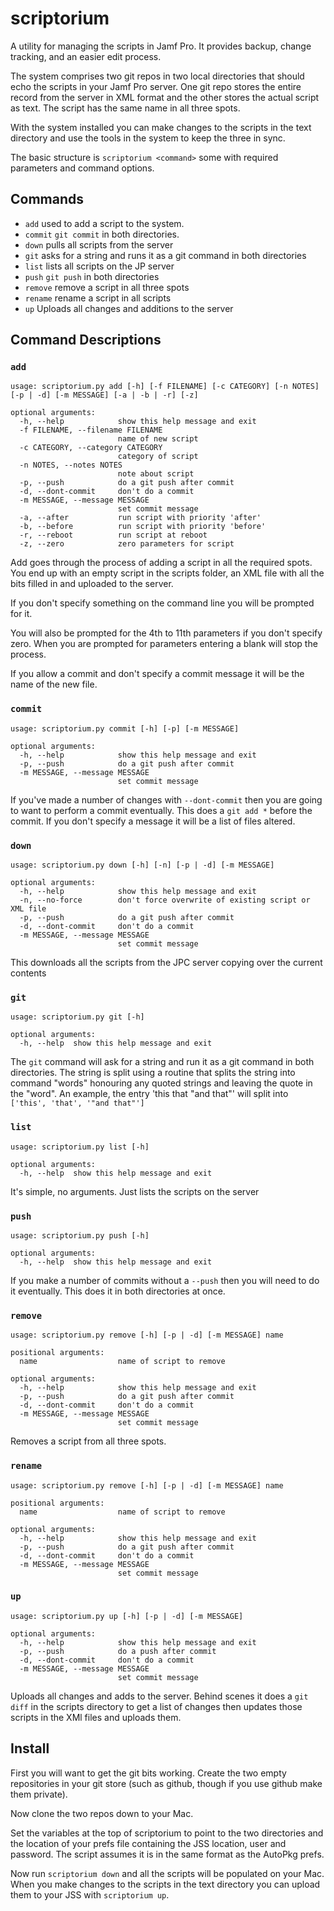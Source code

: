 # scriptorium

A utility for managing the scripts in Jamf Pro. It provides backup, change tracking, and an easier edit process. 

The system comprises two git repos in two local directories that should echo the scripts in your Jamf Pro server. One git repo stores the entire record from the server in XML format and the other stores the actual script as text. The script has the same name in all three spots.

With the system installed you can make changes to the scripts in the text directory and use the tools in the system to keep the three in sync.

The basic structure is `scriptorium <command>` some with required parameters and command options. 

## Commands

- `add`       used to add a script to the system.
- `commit`    `git commit` in both directories.
- `down`      pulls all scripts from the server
- `git`       asks for a string and runs it as a git command in both directories
- `list`      lists all scripts on the JP server
- `push`      `git push` in both directories
- `remove`    remove a script in all three spots
- `rename`    rename a script in all scripts
- `up`        Uploads all changes and additions to the server

## Command Descriptions

### `add`

```
usage: scriptorium.py add [-h] [-f FILENAME] [-c CATEGORY] [-n NOTES] [-p | -d] [-m MESSAGE] [-a | -b | -r] [-z]

optional arguments:
  -h, --help            show this help message and exit
  -f FILENAME, --filename FILENAME
                        name of new script
  -c CATEGORY, --category CATEGORY
                        category of script
  -n NOTES, --notes NOTES
                        note about script
  -p, --push            do a git push after commit
  -d, --dont-commit     don't do a commit
  -m MESSAGE, --message MESSAGE
                        set commit message
  -a, --after           run script with priority 'after'
  -b, --before          run script with priority 'before'
  -r, --reboot          run script at reboot
  -z, --zero            zero parameters for script
```

Add goes through the process of adding a script in all the required spots. You end up with an empty script in the scripts folder, an XML file with all the bits filled in and uploaded to the server.

If you don't specify something on the command line you will be prompted for it.

You will also be prompted for the 4th to 11th parameters if you don't specify zero. When you are prompted for parameters entering a blank will stop the process.

If you allow a commit and don't specify a commit message it will be the name of the new file.

### `commit`

```
usage: scriptorium.py commit [-h] [-p] [-m MESSAGE]

optional arguments:
  -h, --help            show this help message and exit
  -p, --push            do a git push after commit
  -m MESSAGE, --message MESSAGE
                        set commit message
```

If you've made a number of changes with `--dont-commit` then you are going to want to perform a commit eventually. This does a `git add *` before the commit. If you don't specify a message it will be a list of files altered.

### `down`

```
usage: scriptorium.py down [-h] [-n] [-p | -d] [-m MESSAGE]

optional arguments:
  -h, --help            show this help message and exit
  -n, --no-force        don't force overwrite of existing script or XML file
  -p, --push            do a git push after commit
  -d, --dont-commit     don't do a commit
  -m MESSAGE, --message MESSAGE
                        set commit message
```

This downloads all the scripts from the JPC server copying over the current contents 

### `git`

```
usage: scriptorium.py git [-h]

optional arguments:
  -h, --help  show this help message and exit
```

The `git` command will ask for a string and run it as a git command in both directories. The string is split using a routine that  splits the string into command "words" honouring any quoted strings and leaving the quote in the "word". An example, the entry 'this that "and that"' will split into `['this', 'that', '"and that"']`

### `list`

```
usage: scriptorium.py list [-h]

optional arguments:
  -h, --help  show this help message and exit
```

It's simple, no arguments. Just lists the scripts on the server

### `push`

```
usage: scriptorium.py push [-h]

optional arguments:
  -h, --help  show this help message and exit
```

If you make a number of commits without a `--push` then you will need to do it eventually. This does it in both directories at once.

### `remove`

```
usage: scriptorium.py remove [-h] [-p | -d] [-m MESSAGE] name

positional arguments:
  name                  name of script to remove

optional arguments:
  -h, --help            show this help message and exit
  -p, --push            do a git push after commit
  -d, --dont-commit     don't do a commit
  -m MESSAGE, --message MESSAGE
                        set commit message
```

Removes a script from all three spots.

### `rename`

```
usage: scriptorium.py remove [-h] [-p | -d] [-m MESSAGE] name

positional arguments:
  name                  name of script to remove

optional arguments:
  -h, --help            show this help message and exit
  -p, --push            do a git push after commit
  -d, --dont-commit     don't do a commit
  -m MESSAGE, --message MESSAGE
                        set commit message
```

### `up`

```
usage: scriptorium.py up [-h] [-p | -d] [-m MESSAGE]

optional arguments:
  -h, --help            show this help message and exit
  -p, --push            do a push after commit
  -d, --dont-commit     don't do a commit
  -m MESSAGE, --message MESSAGE
                        set commit message
```

Uploads all changes and adds to the server. Behind scenes it does a `git diff` in the scripts directory to get a list of changes then updates those scripts in the XMl files and uploads them.

## Install

First you will want to get the git bits working. Create the two empty repositories in your git store (such as github, though if you use github make them private).

Now clone the two repos down to your Mac.

Set the variables at the top of scriptorium to point to the two directories and the location of your prefs file containing the JSS location, user and password. The script assumes it is in the same format as the AutoPkg prefs.

Now run `scriptorium down` and all the scripts will be populated on your Mac. When you make changes to the scripts in the text directory you can upload them to your JSS with `scriptorium up`.

